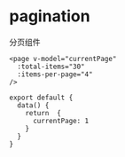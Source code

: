 # pagination
分页组件

```
<page v-model="currentPage"
  :total-items="30"
  :items-per-page="4"
/>
```

```
export default {
  data() {
    return  {
      currentPage: 1
    }
  }
}
```